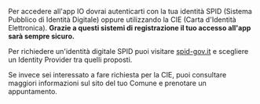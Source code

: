 Per accedere all'app IO dovrai autenticarti con la tua identità SPID (Sistema Pubblico di Identità Digitale) oppure utilizzando la CIE (Carta d'Identità Elettronica).
**Grazie a questi sistemi di registrazione il tuo accesso all'app sarà sempre sicuro.**

Per richiedere un'identità digitale SPID puoi visitare [spid-gov.it](https://www.spid.gov.it) e scegliere un Identity Provider tra quelli proposti. 


Se invece sei interessato a fare richiesta per la CIE, puoi consultare maggiori informazioni sul sito del tuo Comune e prenotare un appuntamento.
